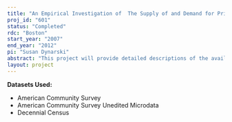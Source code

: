```yaml
---
title: "An Empirical Investigation of  The Supply of and Demand for Private Schooling in the United States"
proj_id: "601"
status: "Completed"
rdc: "Boston"
start_year: "2007"
end_year: "2012"
pi: "Susan Dynarski"
abstract: "This project will provide detailed descriptions of the availability of private schools to U.S. households and how this varies by geography and household characteristics. It also estimates the sensitivity of households to tuition prices when choosing a school for their children. Detailed geographic identifiers are used to link each household in the 1990 and 2000 Decennial Censuses and the American Community Survey (ACS) to data on private schools compiled from public sources and surveys. Data on private school tuition prices along with data on school attendance in the censuses and ACS are used to estimate the sensitivity of private school attendance to price."
layout: project
---
```


**Datasets Used:**

  - American Community Survey 
  - American Community Survey Unedited Microdata 
  - Decennial Census 

